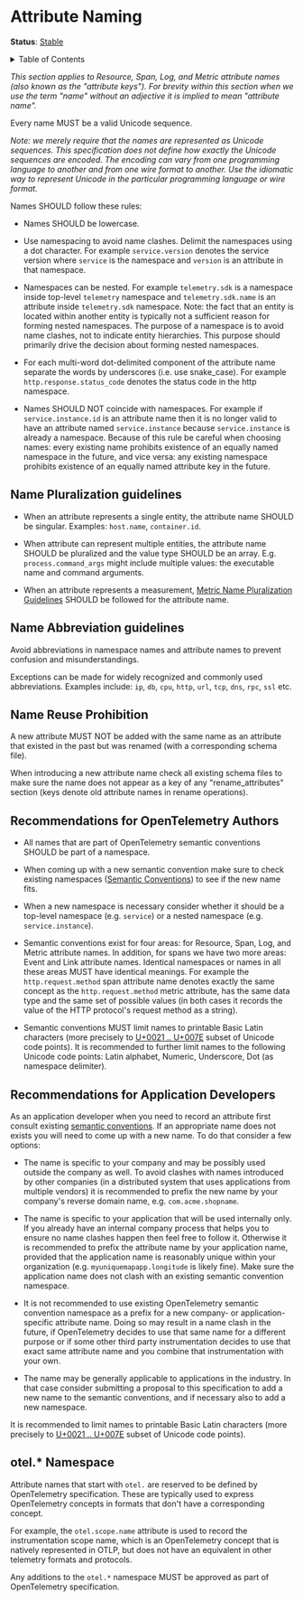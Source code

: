 # Attribute Naming

**Status**: [Stable][DocumentStatus]

<details>
<summary>Table of Contents</summary>

<!-- toc -->

- [Name Pluralization guidelines](#name-pluralization-guidelines)
- [Name Abbreviation guidelines](#name-abbreviation-guidelines)
- [Name Reuse Prohibition](#name-reuse-prohibition)
- [Recommendations for OpenTelemetry Authors](#recommendations-for-opentelemetry-authors)
- [Recommendations for Application Developers](#recommendations-for-application-developers)
- [otel.\* Namespace](#otel-namespace)

<!-- tocstop -->

</details>

_This section applies to Resource, Span, Log, and Metric attribute names (also
known as the "attribute keys"). For brevity within this section when we use the
term "name" without an adjective it is implied to mean "attribute name"._

Every name MUST be a valid Unicode sequence.

_Note: we merely require that the names are represented as Unicode sequences.
This specification does not define how exactly the Unicode sequences are
encoded. The encoding can vary from one programming language to another and from
one wire format to another. Use the idiomatic way to represent Unicode in the
particular programming language or wire format._

Names SHOULD follow these rules:

- Names SHOULD be lowercase.

- Use namespacing to avoid name clashes. Delimit the namespaces using a dot
  character. For example `service.version` denotes the service version where
  `service` is the namespace and `version` is an attribute in that namespace.

- Namespaces can be nested. For example `telemetry.sdk` is a namespace inside
  top-level `telemetry` namespace and `telemetry.sdk.name` is an attribute
  inside `telemetry.sdk` namespace. Note: the fact that an entity is located
  within another entity is typically not a sufficient reason for forming nested
  namespaces. The purpose of a namespace is to avoid name clashes, not to
  indicate entity hierarchies. This purpose should primarily drive the decision
  about forming nested namespaces.

- For each multi-word dot-delimited component of the attribute name separate the
  words by underscores (i.e. use snake_case). For example
  `http.response.status_code` denotes the status code in the http namespace.

- Names SHOULD NOT coincide with namespaces. For example if
  `service.instance.id` is an attribute name then it is no longer valid to have
  an attribute named `service.instance` because `service.instance` is already a
  namespace. Because of this rule be careful when choosing names: every existing
  name prohibits existence of an equally named namespace in the future, and vice
  versa: any existing namespace prohibits existence of an equally named
  attribute key in the future.

## Name Pluralization guidelines

- When an attribute represents a single entity, the attribute name SHOULD be
  singular. Examples: `host.name`, `container.id`.

- When attribute can represent multiple entities, the attribute name SHOULD be
  pluralized and the value type SHOULD be an array. E.g. `process.command_args`
  might include multiple values: the executable name and command arguments.

- When an attribute represents a measurement,
  [Metric Name Pluralization Guidelines](./metrics.md#pluralization) SHOULD be
  followed for the attribute name.

## Name Abbreviation guidelines

Avoid abbreviations in namespace names and attribute names to prevent confusion
and misunderstandings.

Exceptions can be made for widely recognized and commonly used abbreviations.
Examples include: `ip`, `db`, `cpu`, `http`, `url`, `tcp`, `dns`, `rpc`, `ssl` etc.

## Name Reuse Prohibition

A new attribute MUST NOT be added with the same name as an attribute that
existed in the past but was renamed (with a corresponding schema file).

When introducing a new attribute name check all existing schema files to make
sure the name does not appear as a key of any "rename_attributes" section (keys
denote old attribute names in rename operations).

## Recommendations for OpenTelemetry Authors

- All names that are part of OpenTelemetry semantic conventions SHOULD be part
  of a namespace.

- When coming up with a new semantic convention make sure to check existing
  namespaces ([Semantic Conventions](./README.md)) to see if the new name fits.

- When a new namespace is necessary consider whether it should be a top-level
  namespace (e.g. `service`) or a nested namespace (e.g. `service.instance`).

- Semantic conventions exist for four areas: for Resource, Span, Log, and Metric
  attribute names. In addition, for spans we have two more areas: Event and Link
  attribute names. Identical namespaces or names in all these areas MUST have
  identical meanings. For example the `http.request.method` span attribute name
  denotes exactly the same concept as the `http.request.method` metric
  attribute, has the same data type and the same set of possible values (in both
  cases it records the value of the HTTP protocol's request method as a string).

- Semantic conventions MUST limit names to printable Basic Latin characters
  (more precisely to
  [U+0021 .. U+007E](<https://en.wikipedia.org/wiki/Basic_Latin_(Unicode_block)#Table_of_characters>)
  subset of Unicode code points). It is recommended to further limit names to
  the following Unicode code points: Latin alphabet, Numeric, Underscore, Dot
  (as namespace delimiter).

## Recommendations for Application Developers

As an application developer when you need to record an attribute first consult
existing [semantic conventions](./README.md). If an appropriate name does not
exists you will need to come up with a new name. To do that consider a few
options:

- The name is specific to your company and may be possibly used outside the
  company as well. To avoid clashes with names introduced by other companies (in
  a distributed system that uses applications from multiple vendors) it is
  recommended to prefix the new name by your company's reverse domain name, e.g.
  `com.acme.shopname`.

- The name is specific to your application that will be used internally only. If
  you already have an internal company process that helps you to ensure no name
  clashes happen then feel free to follow it. Otherwise it is recommended to
  prefix the attribute name by your application name, provided that the
  application name is reasonably unique within your organization (e.g.
  `myuniquemapapp.longitude` is likely fine). Make sure the application name
  does not clash with an existing semantic convention namespace.

- It is not recommended to use existing OpenTelemetry semantic convention
  namespace as a prefix for a new company- or application-specific attribute
  name. Doing so may result in a name clash in the future, if OpenTelemetry
  decides to use that same name for a different purpose or if some other third
  party instrumentation decides to use that exact same attribute name and you
  combine that instrumentation with your own.

- The name may be generally applicable to applications in the industry. In that
  case consider submitting a proposal to this specification to add a new name to
  the semantic conventions, and if necessary also to add a new namespace.

It is recommended to limit names to printable Basic Latin characters (more
precisely to
[U+0021 .. U+007E](<https://en.wikipedia.org/wiki/Basic_Latin_(Unicode_block)#Table_of_characters>)
subset of Unicode code points).

## otel.\* Namespace

Attribute names that start with `otel.` are reserved to be defined by
OpenTelemetry specification. These are typically used to express OpenTelemetry
concepts in formats that don't have a corresponding concept.

For example, the `otel.scope.name` attribute is used to record the
instrumentation scope name, which is an OpenTelemetry concept that is natively
represented in OTLP, but does not have an equivalent in other telemetry formats
and protocols.

Any additions to the `otel.*` namespace MUST be approved as part of
OpenTelemetry specification.

[DocumentStatus]:
  https://opentelemetry.io/docs/specs/otel/document-status
